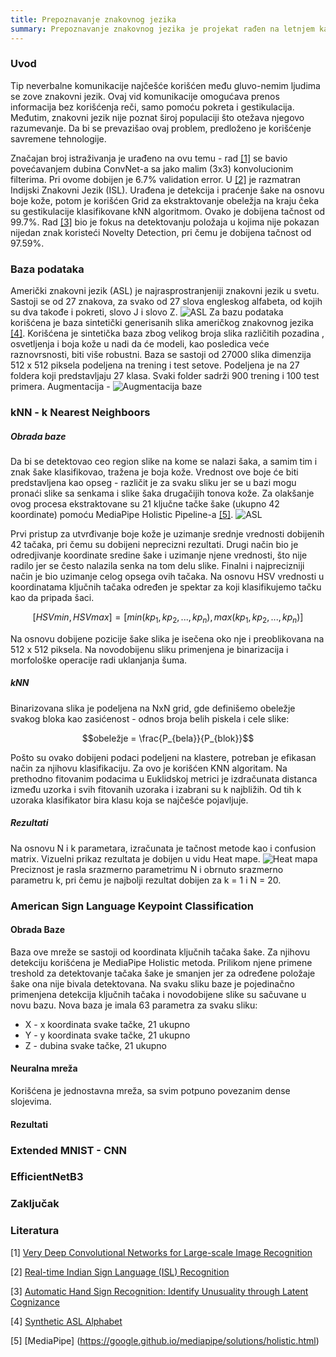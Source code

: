 ```yaml
---
title: Prepoznavanje znakovnog jezika
summary: Prepoznavanje znakovnog jezika je projekat rađen na letnjem kampu za stare polaznike 2022. godine od Zlate Stefanović i Vladana Bašića.
---
```


### Uvod

Tip neverbalne komunikacije najčešće korišćen među gluvo-nemim ljudima se zove znakovni jezik. Ovaj vid komunikacije omogućava prenos informacija bez korišćenja reči, samo pomoću pokreta i gestikulacija. Međutim, znakovni jezik nije poznat široj populaciji što otežava njegovo razumevanje. Da bi se prevazišao ovaj problem, predloženo je korišćenje savremene tehnologije.

Značajan broj istraživanja je urađeno na ovu temu - rad [[1]](http://arxiv.org/abs/1409.1556) se bavio povećavanjem dubina ConvNet-a sa jako malim (3x3) konvolucionim filterima. Pri ovome dobijen je 6.7% validation error. U [[2]](https://arxiv.org/ftp/arxiv/papers/2108/2108.10970.pdf) je razmatran Indijski Znakovni Jezik (ISL). Urađena je detekcija i praćenje šake na osnovu boje kože, potom je korišćen Grid za ekstraktovanje obeležja na kraju čeka su gestikulacije klasifikovane kNN algoritmom. Ovako je dobijena tačnost od 99.7%. Rad [[3]](https://arxiv.org/pdf/2110.15542.pdf) bio je fokus na detektovanju položaja u kojima nije pokazan nijedan znak koristeći Novelty Detection, pri čemu je dobijena tačnost od 97.59%.

### Baza podataka

Američki znakovni jezik (ASL) je najrasprostranjeniji znakovni jezik u svetu. Sastoji se od 27 znakova, za svako od 27 slova engleskog alfabeta, od kojih su dva takođe i pokreti, slovo J i slovo Z.
![ASL](C:\Users\zlata\Downloads\asll.png)
Za bazu podataka korišćena je baza sintetički generisanih slika američkog znakovnog jezika [[4]](kaggle.com/datasets/lexset/synthetic-asl-alphabet). Korišćena je sintetička baza zbog velikog broja slika različitih pozadina , osvetljenja i boja kože u nadi da će modeli, kao posledica veće raznovrsnosti, biti više robustni. Baza se sastoji od 27000 slika dimenzija 512 x 512 piksela podeljena na trening i test setove. Podeljena je na 27 foldera koji predstavljaju 27 klasa. Svaki folder sadrži 900 trening i 100 test primera.
Augmentacija -
![Augmentacija baze](C:\Users\zlata\Downloads\data_augmentation.png)

### kNN - k Nearest Neighboors

##### Obrada baze

Da bi se detektovao ceo region slike na kome se nalazi šaka, a samim tim i znak šake klasifikovao, tražena je boja kože. Vrednost ove boje će biti predstavljena kao opseg - različit je za svaku sliku jer se u bazi mogu pronaći slike sa senkama i slike šaka drugačijih tonova kože. Za olakšanje ovog procesa ekstraktovane su 21 ključne tačke šake (ukupno 42 koordinate) pomoću MediaPipe Holistic Pipeline-a [[5]](https://google.github.io/mediapipe/solutions/holistic.html).
![ASL](C:\Users\zlata\Downloads\acab.PNG)

Prvi pristup za utvrđivanje boje kože je uzimanje srednje vrednosti dobijenih 42 tačaka, pri čemu su dobijeni neprecizni rezultati. Drugi način bio je odredjivanje koordinate sredine šake i uzimanje njene vrednosti, što nije radilo jer se često nalazila senka na tom delu slike. Finalni i najprecizniji način je bio uzimanje celog opsega ovih tačaka.
Na osnovu HSV vrednosti u koordinatama ključnih tačaka određen je spektar za koji klasifikujemo tačku kao da pripada šaci.

$$[HSVmin, HSVmax] = [min(kp_{1},kp_{2},...,kp_{n}), max(kp_{1},kp_{2},...,kp_{n})]$$

Na osnovu dobijene pozicije šake slika je isečena oko nje i preoblikovana na 512 x 512 piksela. Na novodobijenu sliku primenjena je binarizacija i morfološke operacije radi uklanjanja šuma.

##### kNN

Binarizovana slika je podeljena na NxN grid, gde definišemo obeležje svakog bloka kao zasićenost - odnos broja belih piskela i cele slike:

$$obeležje = \frac{P_{bela}}{P_{blok}}$$

Pošto su ovako dobijeni podaci podeljeni na klastere, potreban je efikasan način za njihovu klasifikaciju. Za ovo je korišćen KNN algoritam. Na prethodno fitovanim podacima u Euklidskoj metrici je izdračunata distanca između uzorka i svih fitovanih uzoraka i izabrani su k najbližih. Od tih k uzoraka klasifikator bira klasu koja se najčešće pojavljuje.

##### Rezultati

Na osnovu N i k parametara, izračunata je tačnost metode kao i confusion matrix. Vizuelni prikaz rezultata je dobijen u vidu Heat mape.
![Heat mapa](C:\Users\zlata\Downloads\heatmap.png)
Preciznost je rasla srazmerno parametrimu N i obrnuto srazmerno parametru k, pri čemu je najbolji rezultat dobijen za k = 1 i N = 20.

### American Sign Language Keypoint Classification

#### Obrada Baze

Baza ove mreže se sastoji od koordinata ključnih tačaka šake. Za njihovu detekciju korišćena je MediaPipe Holistic metoda. Prilikom njene primene treshold za detektovanje tačaka šake je smanjen jer za određene položaje šake ona nije bivala detektovana. Na svaku sliku baze je pojedinačno primenjena detekcija ključnih tačaka i novodobijene slike su sačuvane u novu bazu. Nova baza je imala 63 parametra za svaku sliku:

- X - x koordinata svake tačke, 21 ukupno
- Y - y koordinata svake tačke, 21 ukupno
- Z - dubina svake tačke, 21 ukupno

#### Neuralna mreža

Korišćena je jednostavna mreža, sa svim potpuno povezanim dense slojevima.

#### Rezultati

### Extended MNIST - CNN

### EfficientNetB3

### Zaključak

### Literatura

[1] [Very Deep Convolutional Networks for Large-scale Image Recognition](http://arxiv.org/abs/1409.1556)

[2] [Real-time Indian Sign Language (ISL) Recognition](https://arxiv.org/ftp/arxiv/papers/2108/2108.10970.pdf)

[3] [Automatic Hand Sign Recognition: Identify Unusuality through Latent Cognizance](https://arxiv.org/pdf/2110.15542.pdf)

[4] [Synthetic ASL Alphabet](kaggle.com/datasets/lexset/synthetic-asl-alphabet)

[5] [MediaPipe] (https://google.github.io/mediapipe/solutions/holistic.html)
